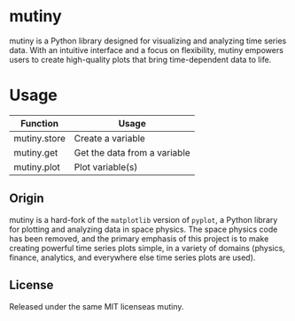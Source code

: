 # mutiny

mutiny is a Python library designed for visualizing and analyzing time series data. With an intuitive interface and a focus on flexibility, mutiny empowers users to create high-quality plots that bring time-dependent data to life.

# Usage

| Function | Usage |
| --- | --- | 
| mutiny.store| Create a variable |
| mutiny.get | Get the data from a variable |
| mutiny.plot | Plot variable(s) |

## Origin

mutiny is a hard-fork of the `matplotlib` version of `pyplot`, a Python library for plotting and analyzing data in space physics. The space physics code has been removed, and the primary emphasis of this project is to make creating powerful time series plots simple, in a variety of domains (physics, finance, analytics, and everywhere else time series plots are used).

## License

Released under the same MIT licenseas mutiny.

